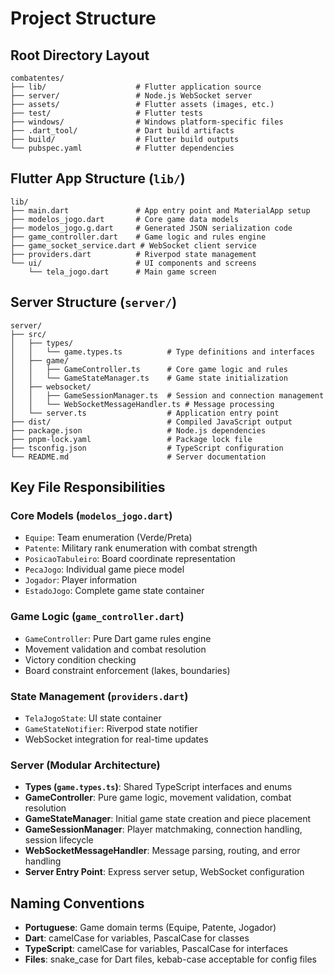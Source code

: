 # Project Structure

## Root Directory Layout

```
combatentes/
├── lib/                    # Flutter application source
├── server/                 # Node.js WebSocket server
├── assets/                 # Flutter assets (images, etc.)
├── test/                   # Flutter tests
├── windows/                # Windows platform-specific files
├── .dart_tool/             # Dart build artifacts
├── build/                  # Flutter build outputs
└── pubspec.yaml            # Flutter dependencies
```

## Flutter App Structure (`lib/`)

```
lib/
├── main.dart               # App entry point and MaterialApp setup
├── modelos_jogo.dart       # Core game data models
├── modelos_jogo.g.dart     # Generated JSON serialization code
├── game_controller.dart    # Game logic and rules engine
├── game_socket_service.dart # WebSocket client service
├── providers.dart          # Riverpod state management
└── ui/                     # UI components and screens
    └── tela_jogo.dart      # Main game screen
```

## Server Structure (`server/`)

```
server/
├── src/
│   ├── types/
│   │   └── game.types.ts          # Type definitions and interfaces
│   ├── game/
│   │   ├── GameController.ts      # Core game logic and rules
│   │   └── GameStateManager.ts    # Game state initialization
│   ├── websocket/
│   │   ├── GameSessionManager.ts  # Session and connection management
│   │   └── WebSocketMessageHandler.ts # Message processing
│   └── server.ts                  # Application entry point
├── dist/                          # Compiled JavaScript output
├── package.json                   # Node.js dependencies
├── pnpm-lock.yaml                 # Package lock file
├── tsconfig.json                  # TypeScript configuration
└── README.md                      # Server documentation
```

## Key File Responsibilities

### Core Models (`modelos_jogo.dart`)

- `Equipe`: Team enumeration (Verde/Preta)
- `Patente`: Military rank enumeration with combat strength
- `PosicaoTabuleiro`: Board coordinate representation
- `PecaJogo`: Individual game piece model
- `Jogador`: Player information
- `EstadoJogo`: Complete game state container

### Game Logic (`game_controller.dart`)

- `GameController`: Pure Dart game rules engine
- Movement validation and combat resolution
- Victory condition checking
- Board constraint enforcement (lakes, boundaries)

### State Management (`providers.dart`)

- `TelaJogoState`: UI state container
- `GameStateNotifier`: Riverpod state notifier
- WebSocket integration for real-time updates

### Server (Modular Architecture)

- **Types (`game.types.ts`)**: Shared TypeScript interfaces and enums
- **GameController**: Pure game logic, movement validation, combat resolution
- **GameStateManager**: Initial game state creation and piece placement
- **GameSessionManager**: Player matchmaking, connection handling, session lifecycle
- **WebSocketMessageHandler**: Message parsing, routing, and error handling
- **Server Entry Point**: Express server setup, WebSocket configuration

## Naming Conventions

- **Portuguese**: Game domain terms (Equipe, Patente, Jogador)
- **Dart**: camelCase for variables, PascalCase for classes
- **TypeScript**: camelCase for variables, PascalCase for interfaces
- **Files**: snake_case for Dart files, kebab-case acceptable for config files
